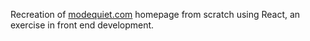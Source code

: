 Recreation of [modequiet.com](https://modequiet.com) homepage from scratch using React, an exercise in front end development.
